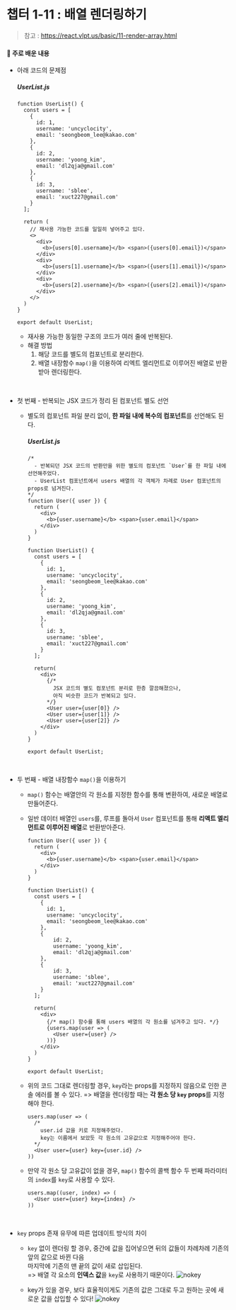 # 챕터 1-11 : 배열 렌더링하기

> 참고 : https://react.vlpt.us/basic/11-render-array.html

#### 📕 주로 배운 내용

- 아래 코드의 문제점

  ##### UserList.js
  
    ```{.javascript}
    function UserList() {
      const users = [
        {
          id: 1,
          username: 'uncyclocity',
          email: 'seongbeom_lee@kakao.com'
        },
        {
          id: 2,
          username: 'yoong_kim',
          email: 'dl2qja@gmail.com'
        },
        {
          id: 3,
          username: 'sblee',
          email: 'xuct227@gmail.com'
        }
      ];

      return (
        // 재사용 가능한 코드를 일일히 넣어주고 있다.
        <>
          <div>
            <b>{users[0].username}</b> <span>({users[0].email})</span>
          </div>
          <div>
            <b>{users[1].username}</b> <span>({users[1].email})</span>
          </div>
          <div>
            <b>{users[2].username}</b> <span>({users[2].email})</span>
          </div>
        </>
      )
    }

    export default UserList;
    ```

  - 재사용 가능한 동일한 구조의 코드가 여러 줄에 반복된다.<br>
  - 해결 방법
    1. 해당 코드를 별도의 컴포넌트로 분리한다.
    2. 배열 내장함수 `map()`을 이용하여 리엑트 엘리먼트로 이루어진 배열로 반환받아 렌더링한다.
    
<br>

- 첫 번째 - 반복되는 JSX 코드가 정리 된 컴포넌트 별도 선언

  - 별도의 컴포넌트 파일 분리 없이, **한 파일 내에 복수의 컴포넌트**를 선언해도 된다.

    ##### UserList.js

    ```{.javascript}
    /*
      - 반복되던 JSX 코드의 반환만을 위한 별도의 컴포넌트 `User`를 한 파일 내에 선언해주었다.
      - UserList 컴포넌트에서 users 배열의 각 객체가 차례로 User 컴포넌트의 props로 넘겨진다.
    */
    function User({ user }) {
      return (
        <div>
          <b>{user.username}</b> <span>{user.email}</span>
        </div>
      )
    }

    function UserList() {
      const users = [
        {
          id: 1,
          username: 'uncyclocity',
          email: 'seongbeom_lee@kakao.com'
        },
        {
          id: 2,
          username: 'yoong_kim',
          email: 'dl2qja@gmail.com'
        },
        {
          id: 3,
          username: 'sblee',
          email: 'xuct227@gmail.com'
        }
      ];

      return(
        <div>
          {/* 
            JSX 코드의 별도 컴포넌트 분리로 한층 깔끔해졌으나,
            아직 비슷한 코드가 반복되고 있다.
          */}
          <User user={user[0]} />
          <User user={user[1]} />
          <User user={user[2]} />
        </div>
      )
    }

    export default UserList;
    ```

<br>

- 두 번째 - 배열 내장함수 `map()`을 이용하기

  - `map()` 함수는 배열안의 각 원소를 지정한 함수를 통해 변환하여, 새로운 배열로 만들어준다.
  - 일반 데이터 배열인 `users`를, 루프를 돌아서 `User` 컴포넌트를 통해 **리액트 엘리먼트로 이루어진 배열**로 반환받아준다.

    ```{.javascript}
    function User({ user }) {
      return (
        <div>
          <b>{user.username}</b> <span>{user.email}</span>
        </div>
      )
    }

    function UserList() {
      const users = [
        {
          id: 1,
          username: 'uncyclocity',
          email: 'seongbeom_lee@kakao.com'
        },
        {
            id: 2,
            username: 'yoong_kim',
            email: 'dl2qja@gmail.com'
        },
        {
            id: 3,
            username: 'sblee',
            email: 'xuct227@gmail.com'
        }
      ];

      return(
        <div>
          {/* map() 함수를 통해 users 배열의 각 원소를 넘겨주고 있다. */}
          {users.map(user => (
            <User user={user} />
          ))}
        </div>
      )
    }

    export default UserList;
    ```
    
  - 위의 코드 그대로 렌더링할 경우, `key`라는 props를 지정하지 않음으로 인한 콘솔 에러를 볼 수 있다.
    => 배열을 렌더링할 때는 **각 원소 당 `key` props**를 지정해야 한다.
    
    ```{.javascript}
    users.map(user => (
      /*
        user.id 값을 키로 지정해주었다. 
        key는 이름에서 보았듯 각 원소의 고유값으로 지정해주어야 한다.
      */
      <User user={user} key={user.id} />
    ))
    ```
    
  - 만약 각 원소 당 고유값이 없을 경우, `map()` 함수의 콜백 함수 두 번째 파라미터의 `index`를 `key`로 사용할 수 있다.
    ```{.javascript}
    users.map((user, index) => (
      <User user={user} key={index} />
    ))
    ```

<br>

- `key` props 존재 유무에 따른 업데이트 방식의 차이

  - `key` 없이 렌더링 할 경우, 중간에 값을 집어넣으면 뒤의 값들이 차례차례 기존의 앞의 값으로 바뀐 다음<br>
    마지막에 기존의 맨 끝의 값이 새로 삽입된다.<br>
    => 배열 각 요소의 **인덱스 값**을 `key`로 사용하기 때문이다.
    ![nokey](https://i.imgur.com/3rkaiY1.gif)

  - key가 있을 경우, 보다 효율적이게도 기존의 값은 그대로 두고 원하는 곳에 새로운 값을 삽입할 수 있다!
    ![nokey](https://i.imgur.com/yEUS6Bx.gif)
